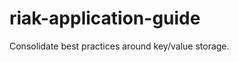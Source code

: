 riak-application-guide
======================

Consolidate best practices around key/value storage.
